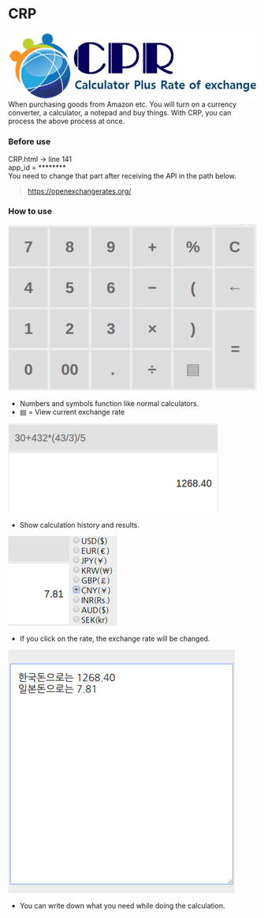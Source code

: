 # CRP

![logo](cpr.jpg)  
When purchasing goods from Amazon etc. You will turn on a currency converter, a calculator, a notepad and buy things. With CRP, you can process the above process at once.

### Before use  
CRP.html -> line 141  
app_id = ********  
You need to change that part after receiving the API in the path below.  
> https://openexchangerates.org/

### How to use
![calculator](calculator.png)  
- Numbers and symbols function like normal calculators.
- ▤  = View current exchange rate

![result](result.png)  
- Show calculation history and results.

![rate](rate.png)  
- If you click on the rate, the exchange rate will be changed.

![notes](note.png)  
- You can write down what you need while doing the calculation.
